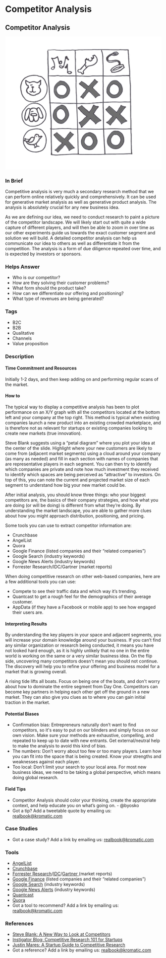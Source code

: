 # Competitor Analysis

## Competitor Analysis

![](../.gitbook/assets/illustration-competitor-analysis-real-startup-book.png)

### In Brief

Competitive analysis is very much a secondary research method that we can perform online relatively quickly and comprehensively. It can be used for generative market analysis as well as generative product analysis. The analysis is absolutely crucial for any new business idea.

As we are defining our idea, we need to conduct research to paint a picture of the competitor landscape. We will likely start out with quite a wide capture of different players, and will then be able to zoom in over time as our other experiments guide us towards the exact customer segment and solution we will build. A detailed competitor analysis can help us communicate our idea to others as well as differentiate it from the competition. The analysis is a form of due diligence repeated over time, and is expected by investors or sponsors.

### Helps Answer

* Who is our competitor?
* How are they solving their customer problems?
* What form should the product take?
* How can we differentiate our offering and positioning?
* What type of revenues are being generated?

### Tags

* B2C
* B2B
* Qualitative
* Channels
* Value proposition

### Description

#### Time Commitment and Resources

Initially 1-2 days, and then keep adding on and performing regular scans of the market.

#### How to

The typical way to display a competitive analysis has been to plot performance on an X/Y graph with all the competitors located at the bottom left and your company at the top right. This method is typical when existing companies launch a new product into an existing crowded marketplace, and is therefore not as relevant for startups or existing companies looking to create new markets \(true innovation\). 

Steve Blank suggests using a “petal diagram” where you plot your idea at the center of the slide. Highlight where your new customers are likely to come from \(adjacent market segments\) using a cloud around your company \(as many as needed\) and fill in each section with names of companies that are representative players in each segment. You can then try to identify which companies are private and note how much investment they received to identify which spaces are being perceived as “attractive” to investors. On top of this, you can note the current and projected market size of each segment to understand how big your new market could be.

After initial analysis, you should know three things: who your biggest competitors are, the basics of their company strategies, and how what you are doing \(or will be doing\) is different from what they’re doing. By understanding the market landscape, you are able to gather more clues about how you might approach distribution, positioning, and pricing.

Some tools you can use to extract competitor information are:

* Crunchbase
* AngelList
* Quora
* Google Finance \(listed companies and their “related companies”\)
* Google Search \(industry keywords\)
* Google News Alerts \(industry keywords\) 
* Forrester Research/IDC/Gartner \(market reports\)

When doing competitive research on other web-based companies, here are a few additional tools you can use:

* Compete to see their traffic data and which way it’s trending.
* Quantcast to get a rough feel for the demographics of their average customer.
* AppData \(if they have a Facebook or mobile app\) to see how engaged their users are.

#### Interpreting Results

By understanding the key players in your space and adjacent segments, you will increase your domain knowledge around your business. If you can’t find any similar organization or research being conducted, it means you have not looked hard enough, as it is highly unlikely that no one in the entire world is working on the same or a very similar business idea. On the flip side, uncovering many competitors doesn't mean you should not continue. The discovery will help you to refine your offering and business model for a market that is growing overall.

A rising tide lifts all boats. Focus on being one of the boats, and don't worry about how to dominate the entire segment from Day One. Competitors can become key partners in helping each other get off the ground in a new market. They can also give you clues as to where you can gain initial traction in the market.

#### Potential Biases

* Confirmation bias: Entrepreneurs naturally don’t want to find competitors, so it's easy to put on our blinders and simply focus on our own vision. Make sure your methods are exhaustive, compelling, and repeated to keep up to date with new entrants. Get external/neutral help to make the analysis to avoid this kind of bias.
* The numbers: Don’t worry about too few or too many players. Learn how you can fit into the space that is being created. Know your strengths and weaknesses against each player. 
* Too local: Don’t limit your search to your local area. For most new business ideas, we need to be taking a global perspective, which means doing global research. 

#### Field Tips

* Competitor Analysis should color your thinking, create the appropriate context, and help educate you on what’s going on. - @byosko
* Got a tip? Add a tweetable quote by emailing us: [realbook@kromatic.com](mailto:realbook@kromatic.com)

### Case Studies

* Got a case study? Add a link by emailing us: [realbook@kromatic.com](mailto:realbook@kromatic.com)

### Tools

* [AngelList](https://angel.co/)
* [Crunchbase](https://www.crunchbase.com/)
* [Forrester Research](https://go.forrester.com/)/[IDC](https://www.idc.com/)/[Gartner ](https://www.gartner.com/en)\(market reports\)
* [Google Finance](https://www.google.com/finance) \(listed companies and their “related companies”\)
* [Google Search](www.google.com) \(industry keywords\)
* [Google News Alerts](http://news.google.com) \(industry keywords\) 
* [Quantcast ](https://www.quantcast.com/)
* [Quora](www.quora.com)
* Got a tool to recommend? Add a link by emailing us: [realbook@kromatic.com](mailto:realbook@kromatic.com)

### References

* [Steve Blank: A New Way to Look at Competitors](https://steveblank.com/2013/11/08/a-new-way-to-look-at-competitors/)
* [Instigator Blog: Competitive Research 101 for Startups](http://www.instigatorblog.com/competitive-research-101-for-startups/2011/08/30/)
* [Justin Mares: A Startup Guide to Competitive Research](http://justinmares.com/a-startup-guide-to-competitive-research/)
* Got a reference? Add a link by emailing us: [realbook@kromatic.com](mailto:realbook@kromatic.com)

